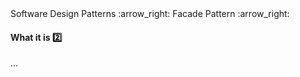 <link rel="stylesheet" href="{{baseUrl}}/css/textbook.css">

<div class="website-content">

<div id="path">Software Design Patterns :arrow_right: Facade Pattern :arrow_right:</div>

<div id="title">

#### What it is :two:

</div>

<div id="body">

...

</div>

</div>
